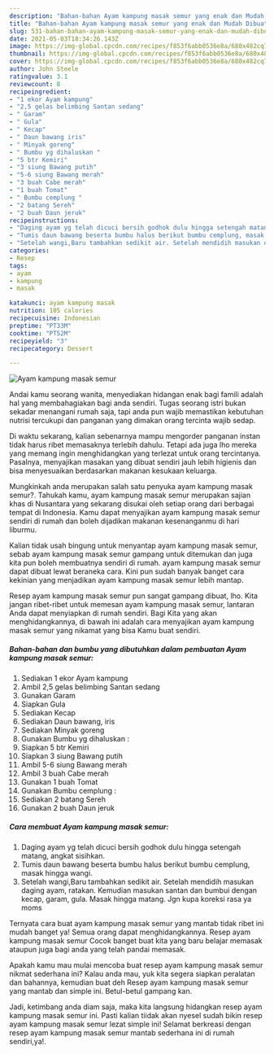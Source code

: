 ```yaml
---
description: "Bahan-bahan Ayam kampung masak semur yang enak dan Mudah Dibuat"
title: "Bahan-bahan Ayam kampung masak semur yang enak dan Mudah Dibuat"
slug: 531-bahan-bahan-ayam-kampung-masak-semur-yang-enak-dan-mudah-dibuat
date: 2021-05-03T18:34:26.143Z
image: https://img-global.cpcdn.com/recipes/f853f6abb0536e8a/680x482cq70/ayam-kampung-masak-semur-foto-resep-utama.jpg
thumbnail: https://img-global.cpcdn.com/recipes/f853f6abb0536e8a/680x482cq70/ayam-kampung-masak-semur-foto-resep-utama.jpg
cover: https://img-global.cpcdn.com/recipes/f853f6abb0536e8a/680x482cq70/ayam-kampung-masak-semur-foto-resep-utama.jpg
author: John Steele
ratingvalue: 3.1
reviewcount: 8
recipeingredient:
- "1 ekor Ayam kampung"
- "2,5 gelas belimbing Santan sedang"
- " Garam"
- " Gula"
- " Kecap"
- " Daun bawang iris"
- " Minyak goreng"
- " Bumbu yg dihaluskan "
- "5 btr Kemiri"
- "3 siung Bawang putih"
- "5-6 siung Bawang merah"
- "3 buah Cabe merah"
- "1 buah Tomat"
- " Bumbu cemplung "
- "2 batang Sereh"
- "2 buah Daun jeruk"
recipeinstructions:
- "Daging ayam yg telah dicuci bersih godhok dulu hingga setengah matang, angkat sisihkan."
- "Tumis daun bawang beserta bumbu halus berikut bumbu cemplung, masak hingga wangi."
- "Setelah wangi,Baru tambahkan sedikit air. Setelah mendidih masukan daging ayam, ratakan. Kemudian masukan santan dan bumbui dengan kecap, garam, gula. Masak hingga matang. Jgn kupa koreksi rasa ya moms"
categories:
- Resep
tags:
- ayam
- kampung
- masak

katakunci: ayam kampung masak 
nutrition: 105 calories
recipecuisine: Indonesian
preptime: "PT33M"
cooktime: "PT52M"
recipeyield: "3"
recipecategory: Dessert

---
```



![Ayam kampung masak semur](https://img-global.cpcdn.com/recipes/f853f6abb0536e8a/680x482cq70/ayam-kampung-masak-semur-foto-resep-utama.jpg)

Andai kamu seorang wanita, menyediakan hidangan enak bagi famili adalah hal yang membahagiakan bagi anda sendiri. Tugas seorang istri bukan sekadar menangani rumah saja, tapi anda pun wajib memastikan kebutuhan nutrisi tercukupi dan panganan yang dimakan orang tercinta wajib sedap.

Di waktu  sekarang, kalian sebenarnya mampu mengorder panganan instan tidak harus ribet memasaknya terlebih dahulu. Tetapi ada juga lho mereka yang memang ingin menghidangkan yang terlezat untuk orang tercintanya. Pasalnya, menyajikan masakan yang dibuat sendiri jauh lebih higienis dan bisa menyesuaikan berdasarkan makanan kesukaan keluarga. 



Mungkinkah anda merupakan salah satu penyuka ayam kampung masak semur?. Tahukah kamu, ayam kampung masak semur merupakan sajian khas di Nusantara yang sekarang disukai oleh setiap orang dari berbagai tempat di Indonesia. Kamu dapat menyajikan ayam kampung masak semur sendiri di rumah dan boleh dijadikan makanan kesenanganmu di hari liburmu.

Kalian tidak usah bingung untuk menyantap ayam kampung masak semur, sebab ayam kampung masak semur gampang untuk ditemukan dan juga kita pun boleh membuatnya sendiri di rumah. ayam kampung masak semur dapat dibuat lewat beraneka cara. Kini pun sudah banyak banget cara kekinian yang menjadikan ayam kampung masak semur lebih mantap.

Resep ayam kampung masak semur pun sangat gampang dibuat, lho. Kita jangan ribet-ribet untuk memesan ayam kampung masak semur, lantaran Anda dapat menyiapkan di rumah sendiri. Bagi Kita yang akan menghidangkannya, di bawah ini adalah cara menyajikan ayam kampung masak semur yang nikamat yang bisa Kamu buat sendiri.

<!--inarticleads1-->

##### Bahan-bahan dan bumbu yang dibutuhkan dalam pembuatan Ayam kampung masak semur:

1. Sediakan 1 ekor Ayam kampung
1. Ambil 2,5 gelas belimbing Santan sedang
1. Gunakan  Garam
1. Siapkan  Gula
1. Sediakan  Kecap
1. Sediakan  Daun bawang, iris
1. Sediakan  Minyak goreng
1. Gunakan  Bumbu yg dihaluskan :
1. Siapkan 5 btr Kemiri
1. Siapkan 3 siung Bawang putih
1. Ambil 5-6 siung Bawang merah
1. Ambil 3 buah Cabe merah
1. Gunakan 1 buah Tomat
1. Gunakan  Bumbu cemplung :
1. Sediakan 2 batang Sereh
1. Gunakan 2 buah Daun jeruk




<!--inarticleads2-->

##### Cara membuat Ayam kampung masak semur:

1. Daging ayam yg telah dicuci bersih godhok dulu hingga setengah matang, angkat sisihkan.
1. Tumis daun bawang beserta bumbu halus berikut bumbu cemplung, masak hingga wangi.
1. Setelah wangi,Baru tambahkan sedikit air. Setelah mendidih masukan daging ayam, ratakan. Kemudian masukan santan dan bumbui dengan kecap, garam, gula. Masak hingga matang. Jgn kupa koreksi rasa ya moms




Ternyata cara buat ayam kampung masak semur yang mantab tidak ribet ini mudah banget ya! Semua orang dapat menghidangkannya. Resep ayam kampung masak semur Cocok banget buat kita yang baru belajar memasak ataupun juga bagi anda yang telah pandai memasak.

Apakah kamu mau mulai mencoba buat resep ayam kampung masak semur nikmat sederhana ini? Kalau anda mau, yuk kita segera siapkan peralatan dan bahannya, kemudian buat deh Resep ayam kampung masak semur yang mantab dan simple ini. Betul-betul gampang kan. 

Jadi, ketimbang anda diam saja, maka kita langsung hidangkan resep ayam kampung masak semur ini. Pasti kalian tiidak akan nyesel sudah bikin resep ayam kampung masak semur lezat simple ini! Selamat berkreasi dengan resep ayam kampung masak semur mantab sederhana ini di rumah sendiri,ya!.

